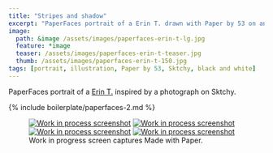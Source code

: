 ```yaml
---
title: "Stripes and shadow"
excerpt: "PaperFaces portrait of a Erin T. drawn with Paper by 53 on an iPad."
image: 
  path: &image /assets/images/paperfaces-erin-t-lg.jpg 
  feature: *image
  teaser: /assets/images/paperfaces-erin-t-teaser.jpg
  thumb: /assets/images/paperfaces-erin-t-150.jpg
tags: [portrait, illustration, Paper by 53, Sktchy, black and white]
---
```


PaperFaces portrait of a [Erin T.](http://sktchy.com/SUIJtH) inspired by a photograph on Sktchy.

{% include boilerplate/paperfaces-2.md %}

<figure class="third">
	<a href="{{ site.url }}/assets/images/paperfaces-erin-t-process-1-lg.jpg"><img src="{{ site.url }}/assets/images/paperfaces-erin-t-process-1-600.jpg" alt="Work in process screenshot"></a>
	<a href="{{ site.url }}/assets/images/paperfaces-erin-t-process-2-lg.jpg"><img src="{{ site.url }}/assets/images/paperfaces-erin-t-process-2-600.jpg" alt="Work in process screenshot"></a>
	<a href="{{ site.url }}/assets/images/paperfaces-erin-t-process-3-lg.jpg"><img src="{{ site.url }}/assets/images/paperfaces-erin-t-process-3-600.jpg" alt="Work in process screenshot"></a>
	<a href="{{ site.url }}/assets/images/paperfaces-erin-t-process-4-lg.jpg"><img src="{{ site.url }}/assets/images/paperfaces-erin-t-process-4-600.jpg" alt="Work in process screenshot"></a>
	<figcaption>Work in progress screen captures Made with Paper.</figcaption>
</figure>
